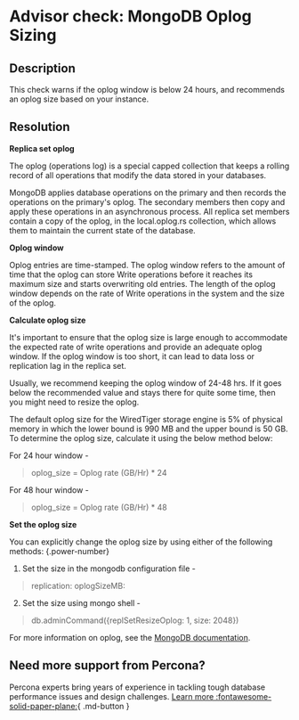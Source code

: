# Advisor check: MongoDB Oplog Sizing

## Description
This check warns if the oplog window is below 24 hours, and recommends an oplog size based on your instance.

## Resolution

**Replica set oplog**

The oplog (operations log) is a special capped collection that keeps a rolling record of all operations that modify the data stored in your databases.

MongoDB applies database operations on the primary and then records the operations on the primary's oplog. The secondary members then copy and apply these operations in an asynchronous process. All replica set members contain a copy of the oplog, in the local.oplog.rs collection, which allows them to maintain the current state of the database.

**Oplog window**

Oplog entries are time-stamped. The oplog window refers to the amount of time that the oplog can store Write operations before it reaches its maximum size and starts overwriting old entries. The length of the oplog window depends on the rate of Write operations in the system and the size of the oplog.

**Calculate oplog size**

It's important to ensure that the oplog size is large enough to accommodate the expected rate of write operations and provide an adequate oplog window. If the oplog window is too short, it can lead to data loss or replication lag in the replica set.

Usually, we recommend keeping the oplog window of 24-48 hrs. If it goes below the recommended value and stays there for quite some time, then you might need to resize the oplog. 

The default oplog size for the WiredTiger storage engine is 5% of physical memory in which the lower bound is 990 MB and the upper bound is 50 GB. To determine the oplog size, calculate it using the below method below: 

For 24 hour window -
> oplog_size = Oplog rate (GB/Hr) * 24

For 48 hour window -
> oplog_size = Oplog rate (GB/Hr) * 48

**Set the oplog size**

You can explicitly change the oplog size by using either of the following methods:
{.power-number}

1. Set the size in the mongodb configuration file -

> replication:
>    oplogSizeMB: <int>

2. Set the size using mongo shell -

> db.adminCommand({replSetResizeOplog: 1, size: 2048})


For more information on oplog, see the [MongoDB documentation](https://www.mongodb.com/docs/manual/core/replica-set-oplog/).

## Need more support from Percona?

Percona experts bring years of experience in tackling tough database performance issues and design challenges.
[Learn more :fontawesome-solid-paper-plane:](https://per.co.na/subscribe){ .md-button }

